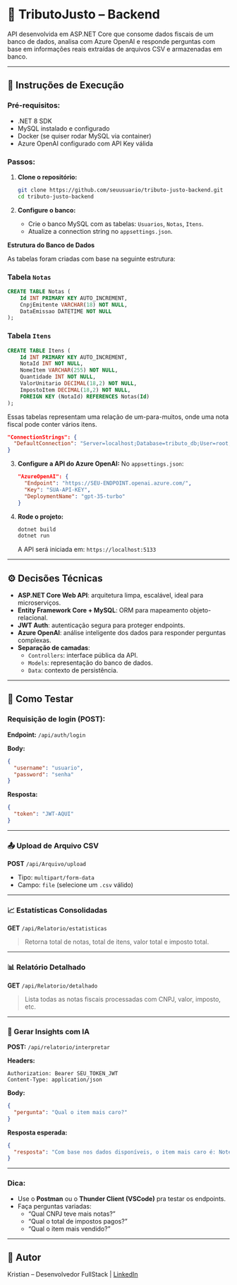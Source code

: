 # 🧠 TributoJusto – Backend

API desenvolvida em ASP.NET Core que consome dados fiscais de um banco de dados, analisa com Azure OpenAI e responde perguntas com base em informações reais extraídas de arquivos CSV e armazenadas em banco.

---

## 🚀 Instruções de Execução

### Pré-requisitos:

- .NET 8 SDK
- MySQL instalado e configurado
- Docker (se quiser rodar MySQL via container)
- Azure OpenAI configurado com API Key válida

### Passos:

1. **Clone o repositório:**
   ```bash
   git clone https://github.com/seuusuario/tributo-justo-backend.git
   cd tributo-justo-backend
   ```

2. **Configure o banco:**
   - Crie o banco MySQL com as tabelas: `Usuarios`, `Notas`, `Itens`.
   - Atualize a connection string no `appsettings.json`.

**Estrutura do Banco de Dados**

As tabelas foram criadas com base na seguinte estrutura:

### Tabela `Notas`

```sql
CREATE TABLE Notas (
    Id INT PRIMARY KEY AUTO_INCREMENT,
    CnpjEmitente VARCHAR(18) NOT NULL,
    DataEmissao DATETIME NOT NULL
);
```

### Tabela `Itens`

```sql
CREATE TABLE Itens (
    Id INT PRIMARY KEY AUTO_INCREMENT,
    NotaId INT NOT NULL,
    NomeItem VARCHAR(255) NOT NULL,
    Quantidade INT NOT NULL,
    ValorUnitario DECIMAL(18,2) NOT NULL,
    ImpostoItem DECIMAL(18,2) NOT NULL,
    FOREIGN KEY (NotaId) REFERENCES Notas(Id)
);
```

Essas tabelas representam uma relação de um-para-muitos, onde uma nota fiscal pode conter vários itens.

   ```json
   "ConnectionStrings": {
     "DefaultConnection": "Server=localhost;Database=tributo_db;User=root;Password=1234;"
   }
   ```

3. **Configure a API do Azure OpenAI:**
   No `appsettings.json`:
   ```json
   "AzureOpenAI": {
     "Endpoint": "https://SEU-ENDPOINT.openai.azure.com/",
     "Key": "SUA-API-KEY",
     "DeploymentName": "gpt-35-turbo"
   }
   ```

4. **Rode o projeto:**
   ```bash
   dotnet build
   dotnet run
   ```

   A API será iniciada em: `https://localhost:5133`

---

## ⚙️ Decisões Técnicas

- **ASP.NET Core Web API**: arquitetura limpa, escalável, ideal para microserviços.
- **Entity Framework Core + MySQL**: ORM para mapeamento objeto-relacional.
- **JWT Auth**: autenticação segura para proteger endpoints.
- **Azure OpenAI**: análise inteligente dos dados para responder perguntas complexas.
- **Separação de camadas**:
  - `Controllers`: interface pública da API.
  - `Models`: representação do banco de dados.
  - `Data`: contexto de persistência.

---

## 🧪 Como Testar

### Requisição de login (POST):

**Endpoint:** `/api/auth/login`

**Body:**
```json
{
  "username": "usuario",
  "password": "senha"
}
```

**Resposta:**
```json
{
  "token": "JWT-AQUI"
}
```

---

### 📤 Upload de Arquivo CSV

**POST** `/api/Arquivo/upload`

- Tipo: `multipart/form-data`
- Campo: `file` (selecione um `.csv` válido)

---

### 📈 Estatísticas Consolidadas

**GET** `/api/Relatorio/estatisticas`

> Retorna total de notas, total de itens, valor total e imposto total.

---

### 📊 Relatório Detalhado

**GET** `/api/Relatorio/detalhado`

> Lista todas as notas fiscais processadas com CNPJ, valor, imposto, etc.

---

### 🧠 Gerar Insights com IA

**POST:** `/api/relatorio/interpretar`

**Headers:**
```
Authorization: Bearer SEU_TOKEN_JWT
Content-Type: application/json
```

**Body:**
```json
{
  "pergunta": "Qual o item mais caro?"
}
```

**Resposta esperada:**
```json
{
  "resposta": "Com base nos dados disponíveis, o item mais caro é: Notebook Dell R$ 14.500,00"
}
```

---

### Dica:
- Use o **Postman** ou o **Thunder Client (VSCode)** pra testar os endpoints.
- Faça perguntas variadas:  
  - “Qual CNPJ teve mais notas?”  
  - “Qual o total de impostos pagos?”  
  - “Qual o item mais vendido?”

---

## 📌 Autor

Kristian – Desenvolvedor FullStack | [LinkedIn](https://www.linkedin.com/in/kristian-bernard/)